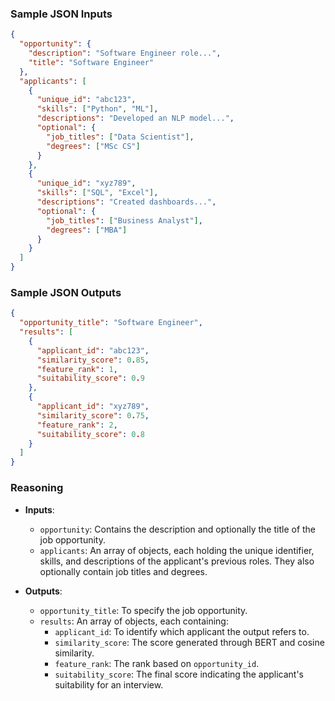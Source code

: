 ### Sample JSON Inputs

```json
{
  "opportunity": {
    "description": "Software Engineer role...",
    "title": "Software Engineer"
  },
  "applicants": [
    {
      "unique_id": "abc123",
      "skills": ["Python", "ML"],
      "descriptions": "Developed an NLP model...",
      "optional": {
        "job_titles": ["Data Scientist"],
        "degrees": ["MSc CS"]
      }
    },
    {
      "unique_id": "xyz789",
      "skills": ["SQL", "Excel"],
      "descriptions": "Created dashboards...",
      "optional": {
        "job_titles": ["Business Analyst"],
        "degrees": ["MBA"]
      }
    }
  ]
}
```

### Sample JSON Outputs

```json
{
  "opportunity_title": "Software Engineer",
  "results": [
    {
      "applicant_id": "abc123",
      "similarity_score": 0.85,
      "feature_rank": 1,
      "suitability_score": 0.9
    },
    {
      "applicant_id": "xyz789",
      "similarity_score": 0.75,
      "feature_rank": 2,
      "suitability_score": 0.8
    }
  ]
}
```

### Reasoning

- **Inputs**:
  - `opportunity`: Contains the description and optionally the title of the job opportunity.
  - `applicants`: An array of objects, each holding the unique identifier, skills, and descriptions of the applicant's previous roles. They also optionally contain job titles and degrees.

- **Outputs**:
  - `opportunity_title`: To specify the job opportunity.
  - `results`: An array of objects, each containing:
    - `applicant_id`: To identify which applicant the output refers to.
    - `similarity_score`: The score generated through BERT and cosine similarity.
    - `feature_rank`: The rank based on `opportunity_id`.
    - `suitability_score`: The final score indicating the applicant's suitability for an interview.
